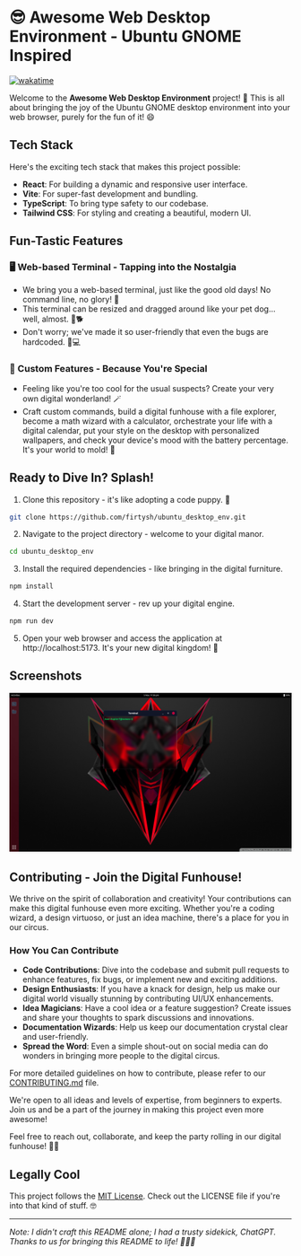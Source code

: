 # 😎 Awesome Web Desktop Environment - Ubuntu GNOME Inspired

[![wakatime](https://wakatime.com/badge/user/ed2063aa-478c-4505-8c9d-f0799d66c5c5/project/018ba0c4-06c5-401b-ab8b-6151414df7e7.svg)](https://wakatime.com/badge/user/ed2063aa-478c-4505-8c9d-f0799d66c5c5/project/018ba0c4-06c5-401b-ab8b-6151414df7e7)

Welcome to the **Awesome Web Desktop Environment** project! 🚀 This is all about bringing the joy of the Ubuntu GNOME desktop environment into your web browser, purely for the fun of it! 😄

## Tech Stack

Here's the exciting tech stack that makes this project possible:

- **React**: For building a dynamic and responsive user interface.
- **Vite**: For super-fast development and bundling.
- **TypeScript**: To bring type safety to our codebase.
- **Tailwind CSS**: For styling and creating a beautiful, modern UI.

## Fun-Tastic Features

### 🖥️ Web-based Terminal - Tapping into the Nostalgia

- We bring you a web-based terminal, just like the good old days! No command line, no glory! 💬
- This terminal can be resized and dragged around like your pet dog... well, almost. 📏🐕
- Don't worry; we've made it so user-friendly that even the bugs are hardcoded. 🐞💻

### 🌟 Custom Features - Because You're Special

- Feeling like you're too cool for the usual suspects? Create your very own digital wonderland! 🪄
- Craft custom commands, build a digital funhouse with a file explorer, become a math wizard with a calculator, orchestrate your life with a digital calendar, put your style on the desktop with personalized wallpapers, and check your device's mood with the battery percentage. It's your world to mold! 🔋

## Ready to Dive In? Splash!

1. Clone this repository - it's like adopting a code puppy. 🐶

```bash
git clone https://github.com/firtysh/ubuntu_desktop_env.git
```

2. Navigate to the project directory - welcome to your digital manor.

```bash
cd ubuntu_desktop_env
```

3. Install the required dependencies - like bringing in the digital furniture.

```bash
npm install
```

4. Start the development server - rev up your digital engine.

```bash
npm run dev
```

5. Open your web browser and access the application at http://localhost:5173. It's your new digital kingdom! 🏰

## Screenshots

![Screenshot 1](screenshots/image.png)

## Contributing - Join the Digital Funhouse!

We thrive on the spirit of collaboration and creativity! Your contributions can make this digital funhouse even more exciting. Whether you're a coding wizard, a design virtuoso, or just an idea machine, there's a place for you in our circus.

### How You Can Contribute

- **Code Contributions**: Dive into the codebase and submit pull requests to enhance features, fix bugs, or implement new and exciting additions.
- **Design Enthusiasts**: If you have a knack for design, help us make our digital world visually stunning by contributing UI/UX enhancements.
- **Idea Magicians**: Have a cool idea or a feature suggestion? Create issues and share your thoughts to spark discussions and innovations.
- **Documentation Wizards**: Help us keep our documentation crystal clear and user-friendly.
- **Spread the Word**: Even a simple shout-out on social media can do wonders in bringing more people to the digital circus.

For more detailed guidelines on how to contribute, please refer to our [CONTRIBUTING.md](CONTRIBUTING.md) file.

We're open to all ideas and levels of expertise, from beginners to experts. Join us and be a part of the journey in making this project even more awesome!

Feel free to reach out, collaborate, and keep the party rolling in our digital funhouse! 🎪🎉

## Legally Cool

This project follows the [MIT License](LICENSE). Check out the LICENSE file if you're into that kind of stuff. 🤓

---

_Note: I didn't craft this README alone; I had a trusty sidekick, ChatGPT. Thanks to us for bringing this README to life! 🤖👨‍💻_
